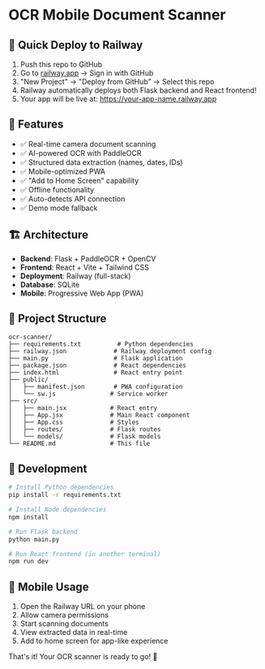 # OCR Mobile Document Scanner

## 🚀 Quick Deploy to Railway

1. Push this repo to GitHub
2. Go to [railway.app](https://railway.app) → Sign in with GitHub
3. "New Project" → "Deploy from GitHub" → Select this repo
4. Railway automatically deploys both Flask backend and React frontend!
5. Your app will be live at: https://your-app-name.railway.app

## 📱 Features

- ✅ Real-time camera document scanning
- ✅ AI-powered OCR with PaddleOCR
- ✅ Structured data extraction (names, dates, IDs)
- ✅ Mobile-optimized PWA
- ✅ "Add to Home Screen" capability
- ✅ Offline functionality
- ✅ Auto-detects API connection
- ✅ Demo mode fallback

## 🏗️ Architecture

- **Backend**: Flask + PaddleOCR + OpenCV
- **Frontend**: React + Vite + Tailwind CSS
- **Deployment**: Railway (full-stack)
- **Database**: SQLite
- **Mobile**: Progressive Web App (PWA)

## 📁 Project Structure

```
ocr-scanner/
├── requirements.txt          # Python dependencies
├── railway.json             # Railway deployment config
├── main.py                  # Flask application
├── package.json             # React dependencies
├── index.html               # React entry point
├── public/
│   ├── manifest.json        # PWA configuration
│   └── sw.js               # Service worker
├── src/
│   ├── main.jsx            # React entry
│   ├── App.jsx             # Main React component
│   ├── App.css             # Styles
│   ├── routes/             # Flask routes
│   └── models/             # Flask models
└── README.md               # This file
```

## 🔧 Development

```bash
# Install Python dependencies
pip install -r requirements.txt

# Install Node dependencies  
npm install

# Run Flask backend
python main.py

# Run React frontend (in another terminal)
npm run dev
```

## 📱 Mobile Usage

1. Open the Railway URL on your phone
2. Allow camera permissions
3. Start scanning documents
4. View extracted data in real-time
5. Add to home screen for app-like experience

That's it! Your OCR scanner is ready to go! 🎉